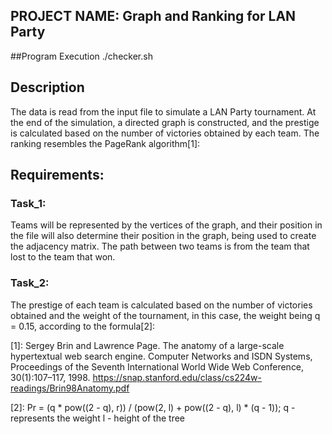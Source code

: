 ## PROJECT NAME: Graph and Ranking for LAN Party

##Program Execution
./checker.sh

## Description
The data is read from the input file to simulate a LAN Party tournament. At the end of the simulation, a directed graph is constructed, and the prestige is calculated based on the number of victories obtained by each team. The ranking resembles the PageRank algorithm[1]:

## Requirements:
 ### Task_1:
Teams will be represented by the vertices of the graph, and their position in the file will also determine their position in the graph, being used to create the adjacency matrix. The path between two teams is from the team that lost to the team that won.

 ### Task_2:
The prestige of each team is calculated based on the number of victories obtained and the weight of the tournament, in this case, the weight being q = 0.15, according to the formula[2]:

[1]: Sergey Brin and Lawrence Page. The anatomy of a large-scale hypertextual web search engine. Computer Networks and ISDN Systems, Proceedings of the Seventh International World Wide Web Conference, 30(1):107–117, 1998.
https://snap.stanford.edu/class/cs224w-readings/Brin98Anatomy.pdf

[2]: Pr = (q * pow((2 - q), r)) / (pow(2, l) + pow((2 - q), l) * (q - 1));
q - represents the weight
l - height of the tree
